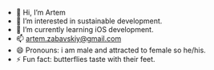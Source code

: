 - 👋 Hi, I’m Artem
- 👀 I’m interested in sustainable development.
- 🌱 I’m currently learning iOS development.
- 📫 artem.zabavskiy@gmail.com
- 😄 Pronouns: i am male and attracted to female so he/his.
- ⚡ Fun fact: butterflies taste with their feet.

<!---
artemzabavskiy/artemzabavskiy is a ✨ special ✨ repository because its `README.md` (this file) appears on your GitHub profile.
You can click the Preview link to take a look at your changes.
--->
